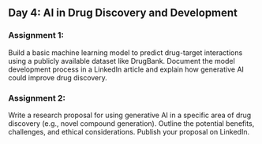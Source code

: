 ## Day 4: AI in Drug Discovery and Development

### Assignment 1:
Build a basic machine learning model to predict drug-target interactions using a publicly available dataset like DrugBank. Document the model development process in a LinkedIn article and explain how generative AI could improve drug discovery.

### Assignment 2:
Write a research proposal for using generative AI in a specific area of drug discovery (e.g., novel compound generation). Outline the potential benefits, challenges, and ethical considerations. Publish your proposal on LinkedIn.